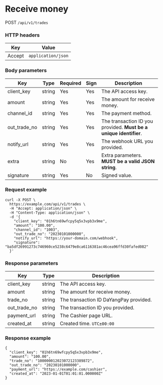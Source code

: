 # Receive money

POST `/api/v1/trades`

### HTTP headers <Badge type="tip" text="Header" vertical="top" />

| Key    | Value              |       
|--------|--------------------|
| Accept | `application/json` | 

### Body parameters <Badge type="tip" text="Body" vertical="top" />

| Key          | Type   | Required | Sign | Description                                                       |                   
|--------------|--------|----------|------|-------------------------------------------------------------------|
| client_key   | string | Yes      | Yes  | The API access key.                                               |                   
| amount       | string | Yes      | Yes  | The amount for receive money.                                     |                   
| channel_id   | string | Yes      | Yes  | The payment method.                                               |
| out_trade_no | string | Yes      | Yes  | The transaction ID you provided. **Must be a unique identifier**. |                   
| notify_url   | string | Yes      | Yes  | The webhook URL you provided.                                     |                   |              
| extra        | string | No       | Yes  | Extra parameters. **MUST be a valid JSON string**.                |                   
| signature    | string | Yes      | No   | Signed value.                                                     |

### Request example

```shell{8}
curl -X POST \
  https://example.com/api/v1/trades \
  -H "Accept: application/json" \
  -H "Content-Type: application/json" \
  -d '{
    "client_key": "01h6tn69wfcpy5q5x3vpb3x9me",
    "amount": "100.00",
    "channel_id": "1003",
    "out_trade_no": "20230101000000",
    "notify_url": "https://your-domain.com/webhook",
    "signature": "ba5df26991273c746960ce5238c6479e8ca6116381ac46cea96ffd30fafed082"
  }'
```

### Response parameters

| Key          | Type   | Description                            | 
|--------------|--------|----------------------------------------|
| client_key   | string | The API access key.                    |
| amount       | string | The amount for receive money.          |
| trade_no     | string | The transaction ID DaYangPay provided. |
| out_trade_no | string | The transaction ID you provided.       |
| payment_url  | string | The Cashier page URL.                  |
| created_at   | string | Created time. `UTC±00:00`              |

### Response example

```json{4,6}
{
  "client_key": "01h6tn69wfcpy5q5x3vpb3x9me",
  "amount": "100.00",
  "trade_no": "100000012023072123389872",
  "out_trade_no": "20230101000000",
  "payment_url": "https://example.com/cashier",
  "created_at": "2023-01-01T01:01:01.000000Z"
}
```
